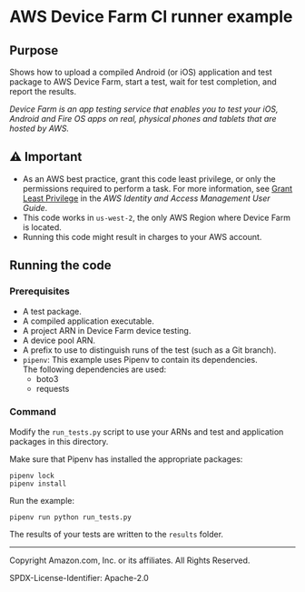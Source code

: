 # AWS Device Farm CI runner example

## Purpose

Shows how to upload a compiled Android (or iOS) application and test package to 
AWS Device Farm, start a test, wait for test completion, and report the results. 

*Device Farm is an app testing service that enables you to test your iOS, Android and 
Fire OS apps on real, physical phones and tablets that are hosted by AWS.* 

## ⚠ Important

- As an AWS best practice, grant this code least privilege, or only the 
  permissions required to perform a task. For more information, see 
  [Grant Least Privilege](https://docs.aws.amazon.com/IAM/latest/UserGuide/best-practices.html#grant-least-privilege) 
  in the *AWS Identity and Access Management 
  User Guide*.
- This code works in `us-west-2`, the only AWS Region where Device Farm is located.
- Running this code might result in charges to your AWS account.

## Running the code

### Prerequisites

* A test package.
* A compiled application executable.
* A project ARN in Device Farm device testing.
* A device pool ARN.
* A prefix to use to distinguish runs of the test (such as a Git branch).
* `pipenv`: This example uses Pipenv to contain its dependencies.  
    The following dependencies are used:
    * boto3
    * requests

### Command

Modify the `run_tests.py` script to use your ARNs and test and application packages in 
this directory. 

Make sure that Pipenv has installed the appropriate packages:

```
pipenv lock
pipenv install
```

Run the example:

```
pipenv run python run_tests.py
```

The results of your tests are written to the `results` folder. 

---
Copyright Amazon.com, Inc. or its affiliates. All Rights Reserved.

SPDX-License-Identifier: Apache-2.0
